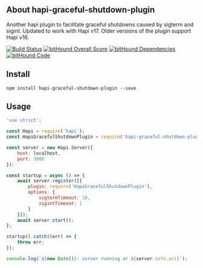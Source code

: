 
## About hapi-graceful-shutdown-plugin

Another hapi plugin to facilitate graceful shutdowns caused by sigterm and sigint.  Updated to work with Hapi v17.  Older versions of the plugin support Hapi v16.

[![Build Status](https://travis-ci.org/visualjeff/hapi-graceful-shutdown-plugin.png)](https://travis-ci.org/visualjeff/hapi-graceful-shutdown-plugin)
[![bitHound Overall Score](https://www.bithound.io/github/visualjeff/hapi-graceful-shutdown-plugin/badges/score.svg)](https://www.bithound.io/github/visualjeff/hapi-graceful-shutdown-plugin)
[![bitHound Dependencies](https://www.bithound.io/github/visualjeff/hapi-graceful-shutdown-plugin/badges/dependencies.svg)](https://www.bithound.io/github/visualjeff/hapi-graceful-shutdown-plugin/master/dependencies/npm)
[![bitHound Code](https://www.bithound.io/github/visualjeff/hapi-graceful-shutdown-plugin/badges/code.svg)](https://www.bithound.io/github/visualjeff/hapi-graceful-shutdown-plugin)

## Install
```
npm install hapi-graceful-shutdown-plugin --save
```


## Usage

```js
'use strict';

const Hapi = require('hapi');
const HapiGracefulShutdownPlugin = require('hapi-graceful-shutdown-plugin');

const server = new Hapi.Server({
    host: localhost,
    port: 3000
});

const startup = async () => {
    await server.register([{
        plugin: require('HapiGracefulShutdownPlugin'),
        options: {
            sigtermTimeout: 10,
            sigintTimeout: 1
        }
    }]);
    await server.start();
};

startup().catch((err) => {
    throw err;
});

console.log(`${new Date()}: server running at ${server.info.uri}`);
```
